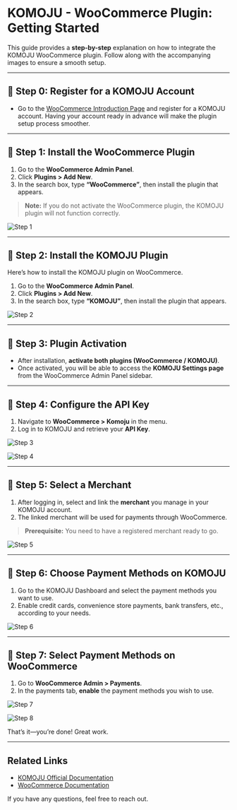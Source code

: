 # KOMOJU - WooCommerce Plugin: Getting Started

This guide provides a **step-by-step** explanation on how to integrate the KOMOJU WooCommerce plugin. Follow along with the accompanying images to ensure a smooth setup.

---

## 📌 Step 0: Register for a KOMOJU Account
- Go to the [WooCommerce Introduction Page](https://ja.komoju.com/integrations/woocommerce-integration/) and register for a KOMOJU account.
  Having your account ready in advance will make the plugin setup process smoother.

---

## 📌 Step 1: Install the WooCommerce Plugin
1. Go to the **WooCommerce Admin Panel**.
2. Click **Plugins > Add New**.
3. In the search box, type **“WooCommerce”**, then install the plugin that appears.

> **Note:** If you do not activate the WooCommerce plugin, the KOMOJU plugin will not function correctly.

![Step 1](../../assets/images/step1.png)

---

## 📌 Step 2: Install the KOMOJU Plugin
Here’s how to install the KOMOJU plugin on WooCommerce.

1. Go to the **WooCommerce Admin Panel**.
2. Click **Plugins > Add New**.
3. In the search box, type **“KOMOJU”**, then install the plugin that appears.

![Step 2](../../assets/images/step2.png)

---

## 📌 Step 3: Plugin Activation
- After installation, **activate both plugins (WooCommerce / KOMOJU)**.
- Once activated, you will be able to access the **KOMOJU Settings page** from the WooCommerce Admin Panel sidebar.

---

## 📌 Step 4: Configure the API Key

1. Navigate to **WooCommerce > Komoju** in the menu.
2. Log in to KOMOJU and retrieve your **API Key**.

![Step 3](../../assets/images/step3.png)

![Step 4](../../assets/images/step4.png)

---

## 📌 Step 5: Select a Merchant
1. After logging in, select and link the **merchant** you manage in your KOMOJU account.
2. The linked merchant will be used for payments through WooCommerce.
> **Prerequisite:** You need to have a registered merchant ready to go.

![Step 5](../../assets/images/step5.png)

---

## 📌 Step 6: Choose Payment Methods on KOMOJU
1. Go to the KOMOJU Dashboard and select the payment methods you want to use.
2. Enable credit cards, convenience store payments, bank transfers, etc., according to your needs.

![Step 6](../../assets/images/step6.png)

---

## 📌 Step 7: Select Payment Methods on WooCommerce
1. Go to **WooCommerce Admin > Payments**.
2. In the payments tab, **enable** the payment methods you wish to use.

![Step 7](../../assets/images/step7.png)

![Step 8](../../assets/images/step8.png)

That’s it—you’re done! Great work.

---

## Related Links
- [KOMOJU Official Documentation](https://doc.komoju.com/)
- [WooCommerce Documentation](https://woocommerce.com/documentation/)

If you have any questions, feel free to reach out.